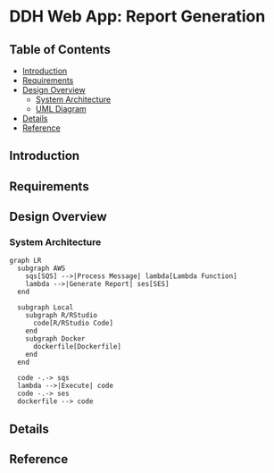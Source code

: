 # DDH Web App: Report Generation

## Table of Contents
- [Introduction](#introduction)
- [Requirements](#Requirements)
- [Design Overview](#Design-Overview)
  - [System Architecture](#system-architecture)
  - [UML Diagram](#UML-Diagram)
- [Details](#Game-Detail)
- [Reference](#reference)

## Introduction

## Requirements

## Design Overview

### System Architecture
```mermaid
graph LR
  subgraph AWS
    sqs[SQS] -->|Process Message| lambda[Lambda Function]
    lambda -->|Generate Report| ses[SES]
  end

  subgraph Local
    subgraph R/RStudio
      code[R/RStudio Code]
    end
    subgraph Docker
      dockerfile[Dockerfile]
    end
  end

  code -.-> sqs
  lambda -->|Execute| code
  code -.-> ses
  dockerfile --> code

```

## Details

## Reference